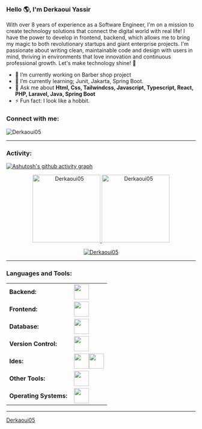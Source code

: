 <link rel="stylesheet" type='text/css' href="https://cdn.jsdelivr.net/gh/devicons/devicon@latest/devicon.min.css" />

### Hello 🌎, I'm Derkaoui Yassir

With over 8 years of experience as a Software Engineer, I'm on a mission to create technology solutions that connect the digital world with real life! I have the power to develop in frontend, backend, which allows me to bring my magic to both revolutionary startups and giant enterprise projects. I'm passionate about writing clean, maintainable code and design with users in mind, thriving in environments that love innovation and continuous professional growth. Let's make technology shine! 🚀


  - 🔭 I’m currently working on Barber shop project
  - 🌱 I’m currently learning; Junit, Jakarta, Spring Boot.
  - 💬 Ask me about **Html, Css, Tailwindcss, Javascript, Typescript, React, PHP, Laravel, Java, Spring Boot**
  - ⚡ Fun fact: I look like a hobbit.

<h3 align="left">Connect with me:</h3>
<p align="left">
<a href="https://www.linkedin.com/in/renato-r-611795133/" target="blank"><i align="center" class="devicon-linkedin-plain colored" alt="derkaoui" height="40" width="60" ></i>
</a>
</p>

<p align="left"> <img src="https://komarev.com/ghpvc/?username=Derkaoui05&label=Profile%20views&color=0e75b6&style=flat" alt="Derkaoui05" /> </p>


------
<h3 align="left">Activity:</h3>

[![Ashutosh's github activity graph](https://github-readme-activity-graph.vercel.app/graph?username=Derkaoui05&bg_color=100f0f&color=4c5e9e&line=4c569e&point=403e41&area=true&hide_border=true)](https://github.com/ashutosh00710/github-readme-activity-graph)

<div align="center">
  <a href="https://github.com/Derkaoui05">
    <img height="180em" src="https://github-readme-stats.vercel.app/api/top-langs?username=Derkaoui05&show_icons=true&locale=en&layout=compact&theme=tokyonight" alt="Derkaoui05"/>
    <img height="180em" src="https://github-readme-stats.vercel.app/api?username=Derkaoui05&show_icons=true&locale=en&layout=compact&theme=tokyonight" alt="Derkaoui05"/>
  </a>
</div>
<p align="center">
  <a href="https://github.com/Derkaoui05">
    <img src="https://github-readme-streak-stats.herokuapp.com/?user=Derkaoui05&&theme=tokyonight" alt="Derkaoui05" />
  </a>
</p>

------
<h3 align="left">Languages and Tools:</h3>
<table>
    <tr>
        <td style="font-weight: bold; padding-right: 10px; vertical-align: center; border: none;">Backend:</td>
        <td><img height="40" src="https://skillicons.dev/icons?i=php,java,laravel,spring,maven,hibernate,nodejs,fastapi,vite"/></td>
    </tr>
    <tr>
        <td style="font-weight: bold; padding-right: 10px; vertical-align: center;">Frontend:</td>
        <td><img height="40" src="https://skillicons.dev/icons?i=react,nextjs,mui,bootstrap,tailwind,html,css,js,ts"/></td>
    </tr>
    <tr>
        <td style="font-weight: bold; padding-right: 10px; vertical-align: center; border: none;">Database:</td>
        <td><img height="40" src="https://skillicons.dev/icons?i=mysql,postgresql,mongodb,supabase"/></td>
    </tr>
    <tr>
        <td style="font-weight: bold; padding-right: 10px; vertical-align: center; border: none;">Version Control:</td>
        <td><img height="40" src="https://skillicons.dev/icons?i=git,github,gitlab,bitbucket"/></td>
    </tr>
    <tr>
        <td style="font-weight: bold; padding-right: 10px; vertical-align: center; border: none;">Ides:</td>
        <td><img height="40" src="https://skillicons.dev/icons?i=vscode,intellij,visualstudio,vim"/><img height ="40" src="https://cdn.brandfetch.io/cursor.com/fallback/lettermark/theme/dark/h/256/w/256/icon?c=1bfwsmEH20zzEfSNTed" /</td>
    </tr>
    <tr>
        <td style="font-weight: bold; padding-right: 10px; vertical-align: center; border: none;">Other Tools:</td>
        <td><img height="40" src="https://skillicons.dev/icons?i=notion,figma,bash"/></td>
    </tr>
    <tr>
        <td style="font-weight: bold; padding-right: 10px; vertical-align: center; border: none;">Operating Systems:</td>
        <td><img height="40" src="https://skillicons.dev/icons?i=windows,ubuntu"/></td>
    </tr>
</table>

------
[Derkaoui05](https://github.com/Derkaoui05)
